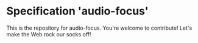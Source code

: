
# Specification 'audio-focus'

This is the repository for audio-focus. You're welcome to contribute! Let's make the Web rock our socks
off!
